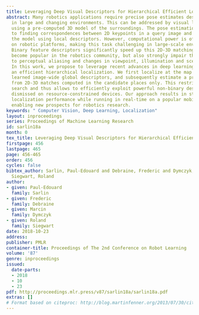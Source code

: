 ```yaml
---
title: Leveraging Deep Visual Descriptors for Hierarchical Efficient Localization
abstract: Many robotics applications require precise pose estimates despite operating
  in large and changing environments. This can be addressed by visual localization,
  using a pre-computed 3D model of the surroundings. The pose estimation then amounts
  to finding correspondences between 2D keypoints in a query image and 3D points in
  the model using local descriptors. However, computational power is often limited
  on robotic platforms, making this task challenging in large-scale environments.
  Binary feature descriptors significantly speed up this 2D-3D matching, and have
  become popular in the robotics community, but also strongly impair the robustness
  to perceptual aliasing and changes in viewpoint, illumination and scene structure.
  In this work, we propose to leverage recent advances in deep learning to perform
  an efficient hierarchical localization. We first localize at the map level using
  learned image-wide global descriptors, and subsequently estimate a precise pose
  from 2D-3D matches computed in the candidate places only. This restricts the local
  search and thus allows to efficiently exploit powerful non-binary descriptors usually
  dismissed on resource-constrained devices. Our approach results in state-of-the-art
  localization performance while running in real-time on a popular mobile platform,
  enabling new prospects for robotics research.
keywords: " Computer Vision, Deep Learning, Localization"
layout: inproceedings
series: Proceedings of Machine Learning Research
id: sarlin18a
month: 0
tex_title: Leveraging Deep Visual Descriptors for Hierarchical Efficient Localization
firstpage: 456
lastpage: 465
page: 456-465
order: 456
cycles: false
bibtex_author: Sarlin, Paul-Edouard and Debraine, Frederic and Dymczyk, Marcin and
  Siegwart, Roland
author:
- given: Paul-Edouard
  family: Sarlin
- given: Frederic
  family: Debraine
- given: Marcin
  family: Dymczyk
- given: Roland
  family: Siegwart
date: 2018-10-23
address: 
publisher: PMLR
container-title: Proceedings of The 2nd Conference on Robot Learning
volume: '87'
genre: inproceedings
issued:
  date-parts:
  - 2018
  - 10
  - 23
pdf: http://proceedings.mlr.press/v87/sarlin18a/sarlin18a.pdf
extras: []
# Format based on citeproc: http://blog.martinfenner.org/2013/07/30/citeproc-yaml-for-bibliographies/
---
```

